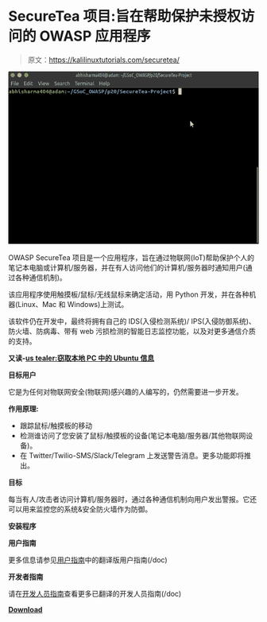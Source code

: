 # SecureTea 项目:旨在帮助保护未授权访问的 OWASP 应用程序

> 原文：<https://kalilinuxtutorials.com/securetea/>

[![SecureTea Project : OWASP Application Designed To Help Secure Unauthorised Access](img/66c066265451ba32a70a4a9808fdacc6.png "SecureTea Project : OWASP Application Designed To Help Secure Unauthorised Access")](https://1.bp.blogspot.com/-RcUWcZClnoQ/XNyzSBf3p-I/AAAAAAAAAX8/2AIa55IEP3cqBgyyPCbgziUZYkIuO9NfgCLcBGAs/s1600/setup_all.gif)

OWASP SecureTea 项目是一个应用程序，旨在通过物联网(IoT)帮助保护个人的笔记本电脑或计算机/服务器，并在有人访问他们的计算机/服务器时通知用户(通过各种通信机制)。

该应用程序使用触摸板/鼠标/无线鼠标来确定活动，用 Python 开发，并在各种机器(Linux、Mac 和 Windows)上测试。

该软件仍在开发中，最终将拥有自己的 IDS(入侵检测系统)/ IPS(入侵防御系统)、防火墙、防病毒、带有 web 污损检测的智能日志监控功能，以及对更多通信介质的支持。

**又读-[us tealer:窃取本地 PC 中的 Ubuntu 信息](https://kalilinuxtutorials.com/ustealer-steal-ubuntu-information-in-local-pc/)**

**目标用户**

它是为任何对物联网安全(物联网)感兴趣的人编写的，仍然需要进一步开发。

**作用原理:**

*   跟踪鼠标/触摸板的移动
*   检测谁访问了您安装了鼠标/触摸板的设备(笔记本电脑/服务器/其他物联网设备)。
*   在 Twitter/Twilio-SMS/Slack/Telegram 上发送警告消息。更多功能即将推出。

**目标**

每当有人/攻击者访问计算机/服务器时，通过各种通信机制向用户发出警报。它还可以用来监控您的系统&安全防火墙作为防御。

**安装程序**

**用户指南**

更多信息请参见[用户指南](https://github.com/OWASP/SecureTea-Project/blob/master/doc/en-US/user_guide.md)中的翻译版用户指南(/doc)

**开发者指南**

请在[开发人员指南](https://github.com/OWASP/SecureTea-Project/blob/master/doc/en-US/dev_guide.md)查看更多已翻译的开发人员指南(/doc)

[**Download**](https://github.com/OWASP/SecureTea-Project)